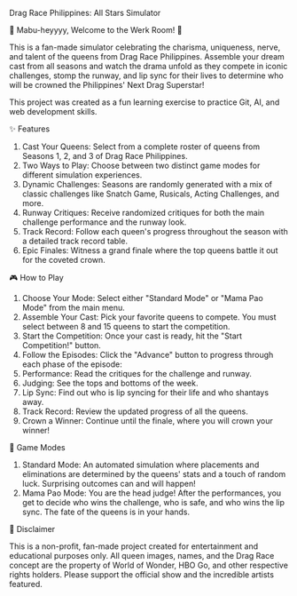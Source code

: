 Drag Race Philippines: All Stars Simulator

🏁 Mabu-heyyyy, Welcome to the Werk Room! 🏁

This is a fan-made simulator celebrating the charisma, uniqueness, nerve, and talent of the queens from Drag Race Philippines. Assemble your dream cast from all seasons and watch the drama unfold as they compete in iconic challenges, stomp the runway, and lip sync for their lives to determine who will be crowned the Philippines' Next Drag Superstar!

This project was created as a fun learning exercise to practice Git, AI, and web development skills.

✨ Features

1. Cast Your Queens: Select from a complete roster of queens from Seasons 1, 2, and 3 of Drag Race Philippines.
2. Two Ways to Play: Choose between two distinct game modes for different simulation experiences.
3. Dynamic Challenges: Seasons are randomly generated with a mix of classic challenges like Snatch Game, Rusicals, Acting Challenges, and more.
4. Runway Critiques: Receive randomized critiques for both the main challenge performance and the runway look.
5. Track Record: Follow each queen's progress throughout the season with a detailed track record table.
6. Epic Finales: Witness a grand finale where the top queens battle it out for the coveted crown.

🎮 How to Play

1. Choose Your Mode: Select either "Standard Mode" or "Mama Pao Mode" from the main menu.
2. Assemble Your Cast: Pick your favorite queens to compete. You must select between 8 and 15 queens to start the competition.
3. Start the Competition: Once your cast is ready, hit the "Start Competition!" button.
4. Follow the Episodes: Click the "Advance" button to progress through each phase of the episode:
5. Performance: Read the critiques for the challenge and runway.
6. Judging: See the tops and bottoms of the week.
7. Lip Sync: Find out who is lip syncing for their life and who shantays away.
8. Track Record: Review the updated progress of all the queens.
9. Crown a Winner: Continue until the finale, where you will crown your winner!

👑 Game Modes

1. Standard Mode: An automated simulation where placements and eliminations are determined by the queens' stats and a touch of random luck. Surprising outcomes can and will happen!
2. Mama Pao Mode: You are the head judge! After the performances, you get to decide who wins the challenge, who is safe, and who wins the lip sync. The fate of the queens is in your hands.

📝 Disclaimer

This is a non-profit, fan-made project created for entertainment and educational purposes only. All queen images, names, and the Drag Race concept are the property of World of Wonder, HBO Go, and other respective rights holders. Please support the official show and the incredible artists featured.
